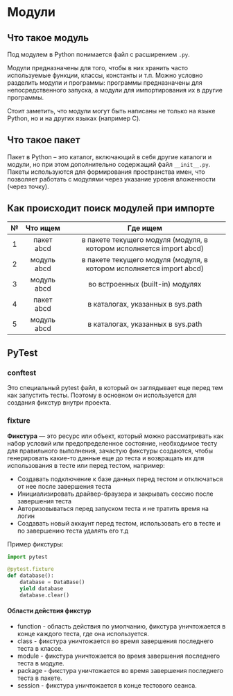 # Модули
## Что такое модуль
Под модулем в Python понимается файл с расширением `.py`. 

Модули предназначены для того, чтобы в них хранить часто используемые функции, классы, константы и т.п. 
Можно условно разделить модули и программы: программы предназначены для непосредственного запуска, 
а модули для импортирования их в другие программы.

Стоит заметить, что модули могут быть написаны не только на языке Python, но и на других языках (например C).

## Что такое пакет
Пакет в Python – это каталог, включающий в себя другие каталоги и модули, но при этом дополнительно содержащий файл `__init__.py`. 
Пакеты используются для формирования пространства имен, что позволяет работать с модулями через указание уровня вложенности (через точку).

## Как происходит поиск модулей при импорте

|  №  |  Что ищем   |                               Где ищем                               |
|:---:|:-----------:|:--------------------------------------------------------------------:|
|  1  | пакет abcd  | в пакете текущего модуля (модуля, в котором исполняется import abcd) |
|  2  | модуль abcd | в пакете текущего модуля (модуля, в котором исполняется import abcd) |
|  3  | модуль abcd |                   во встроенных (built-in) модулях                   |
|  4  | пакет abcd  |                  в каталогах, указанных в sys.path                   |
|  5  | модуль abcd |                  в каталогах, указанных в sys.path                   |

## PyTest
### conftest
Это специальный pytest файл, в который он заглядывает еще перед тем как запустить тесты. 
Поэтому в основном он используется для создания фикстур внутри проекта.

### fixture
**Фикстура** — это ресурс или объект, который можно рассматривать как набор условий или предопределенное состояние, 
необходимое тесту для правильного выполнения, зачастую фикстуры создаются, чтобы генерировать какие-то данные еще до 
теста и возвращать их для использования в тесте или перед тестом, например:
* Создавать подключение к базе данных перед тестом и отключаться от нее после завершения теста
* Инициализировать драйвер-браузера и закрывать сессию после завершения теста
* Авторизовываться перед запуском теста и не тратить время на логин
* Создавать новый аккаунт перед тестом, использовать его в тесте и по завершению теста удалять его т.д

Пример фикстуры:
```python
import pytest

@pytest.fixture
def database():
    database = DataBase()
    yield database
    database.clear()
```
#### Области действия фикстур
* function - область действия по умолчанию, фикстура уничтожается в конце каждого теста, где она используется.
* class - фикстура уничтожается во время завершения последнего теста в классе.
* module - фикстура уничтожается во время завершения последнего теста в модуле.
* package - фикстура уничтожается во время завершения последнего теста в пакете.
* session - фикстура уничтожается в конце тестового сеанса.